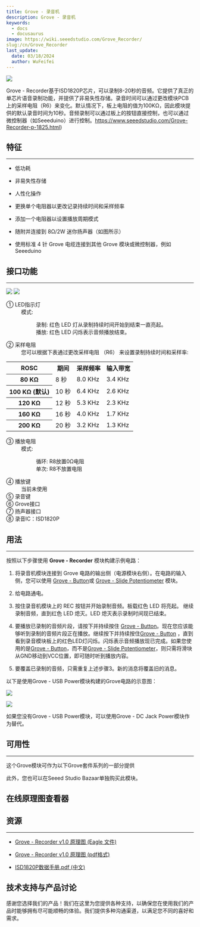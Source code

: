 ```yaml
---
title: Grove - 录音机
description: Grove - 录音机
keywords:
  - docs
  - docusaurus
image: https://wiki.seeedstudio.com/Grove_Recorder/
slug:/cn/Grove_Recorder
last_update:
  date: 03/18/2024
  author: WuFeifei
---
```


![](https://files.seeedstudio.com/wiki/Grove_Recorder/img/Grove-Recoder.jpg)

Grove - Recorder基于ISD1820P芯片，可以录制8-20秒的音频。它提供了真正的单芯片语音录制功能，并提供了非易失性存储。录音时间可以通过更改模块PCB上的采样电阻（R6）来变化。默认情况下，板上电阻的值为100KΩ，因此模块提供的默认录音时间为10秒。音频录制可以通过板上的按钮直接控制，也可以通过微控制器（如Seeeduino）进行控制。https://www.seeedstudio.com/Grove-Recorder-p-1825.html)

## 特征

---

* 低功耗

* 非易失性存储

* 人性化操作

* 更换单个电阻器以更改记录持续时间和采样频率

* 添加一个电阻器以设置播放周期模式

* 随附并连接到 8Ω/2W 迷你扬声器（如图所示）
* 使用标准 4 针 Grove 电缆连接到其他 Grove 模块或微控制器，例如 Seeeduino

## 接口功能

---
![](https://files.seeedstudio.com/wiki/Grove_Recorder/img/Recorder_Bottom1.jpg)
![](https://files.seeedstudio.com/wiki/Grove_Recorder/img/Recorder_Top1.jpg)

<dl><dt>① LED指示灯
</dt><dd>模式:
<dl><dd>录制: 红色 LED 灯从录制持续时间开始到结束一直亮起。
</dd><dd>播放: 红色 LED 闪烁表示音频播放结束。
</dd></dl>
</dd></dl>
<dl><dt>② 采样电阻
</dt><dd>您可以根据下表通过更改采样电阻 （R6） 来设置录制持续时间和采样率:
</dd></dl>
<table  cellspacing="0" width="50%">
<tr>
<th scope="col"> ROSC
</th>
<th scope="col"> 期间
</th>
<th scope="col"> 采样频率
</th>
<th scope="col"> 输入带宽
</th></tr>
<tr>
<th scope="row"> 80 KΩ
</th>
<td> 8 秒
</td>
<td> 8.0 KHz
</td>
<td> 3.4 KHz
</td></tr>
<tr>
<th scope="row"> 100 KΩ (默认)
</th>
<td> 10 秒
</td>
<td> 6.4 KHz
</td>
<td> 2.6 KHz
</td></tr>
<tr>
<th scope="row"> 120 KΩ
</th>
<td> 12 秒
</td>
<td> 5.3 KHz
</td>
<td> 2.3 KHz
</td></tr>
<tr>
<th scope="row"> 160 KΩ
</th>
<td> 16 秒
</td>
<td> 4.0 KHz
</td>
<td> 1.7 KHz
</td></tr>
<tr>
<th scope="row"> 200 KΩ
</th>
<td> 20 秒
</td>
<td> 3.2 KHz
</td>
<td> 1.3 KHz
</td></tr>
</table>
<dl><dt>③ 播放电阻
</dt><dd>模式:
<dl><dd>循环: R8放置0Ω电阻
</dd><dd>单次: R8不放置电阻
</dd></dl>
</dd></dl>
<dl><dt>④ 播放键
</dt><dd>当前未使用
</dd><dt>⑤ 录音键
</dt><dt>⑥ Grove接口
</dt><dt>⑦ 扬声器接口
</dt><dt>⑧ 录音IC：ISD1820P
</dt></dl>


## 用法

---
按照以下步骤使用 **Grove - Recorder** 模块构建示例电路：

1. 将录音机模块连接到 Grove 电路的输出侧（电源模块右侧）。在电路的输入侧，您可以使用 [Grove - Button](/Grove-Button "Grove - Button")或 [Grove - Slide Potentiometer](/Grove-Slide_Potentiometer "Grove - Slide Potentiometer") 模块。
2. 给电路通电。

3. 按住录音机模块上的 REC 按钮并开始录制音频。板载红色 LED 将亮起。 继续录制音频，直到红色 LED 熄灭。LED 熄灭表示录制时间现已结束。

4. 要播放已录制的音频片段，请按下并持续按住 [Grove - Button](/Grove-Button "Grove - Button")。现在您应该能够听到录制的音频片段正在播放。继续按下并持续按住[Grove - Button](/Grove-Button "Grove - Button") ，直到看到录音模块板上的红色LED灯闪烁。闪烁表示音频播放现已完成。如果您使用的是[Grove - Button](/Grove-Button "Grove - Button")，而不是[Grove - Slide Potentiometer](/Grove-Slide_Potentiometer "Grove - Slide Potentiometer")，则只需将滑块从GND移动到VCC位置，即可随时听到播放内容。

5. 要覆盖已录制的音频，只需重复上述步骤3。新的消息将覆盖旧的消息。

以下是使用Grove - USB Power模块构建的Grove电路的示意图：

![](https://files.seeedstudio.com/wiki/Grove_Recorder/img/REC_Grove-Recoder.JPG)

![](https://files.seeedstudio.com/wiki/Grove_Recorder/img/Play_Grove-Recoder.JPG)

如果您没有Grove - USB Power模块，可以使用Grove - DC Jack Power模块作为替代。

## 可用性

---
这个Grove模块可作为以下Grove套件系列的一部分提供

<!-- * [Grove Mixer Pack V2](/Grove-Mixer_Pack_V2 "GROVE MIXER PACK V2") -->

此外，您也可以在Seeed Studio Bazaar单独购买此模块。

## 在线原理图查看器

<div className="altium-ecad-viewer" data-project-src="https://files.seeedstudio.com/wiki/Grove_Recorder/res/Grove-Recorder_v1.0.zip" style={{borderRadius: '0px 0px 4px 4px', height: 500, borderStyle: 'solid', borderWidth: 1, borderColor: 'rgb(241, 241, 241)', overflow: 'hidden', maxWidth: 1280, maxHeight: 700, boxSizing: 'border-box'}}>
</div>

## 资源

---

* [Grove - Recorder v1.0 原理图 (Eagle 文件)](https://files.seeedstudio.com/wiki/Grove_Recorder/res/Grove-Recorder_v1.0.zip)

* [Grove - Recorder v1.0 原理图 (pdf格式)](https://files.seeedstudio.com/wiki/Grove_Recorder/res/Grove-Recorder_v1.0.pdf)

* [ISD1820P数据手册.pdf (中文)](https://files.seeedstudio.com/wiki/Grove_Recorder/res/ISD1820P.pdf)

## 技术支持与产品讨论

感谢您选择我们的产品！我们在这里为您提供各种支持，以确保您在使用我们的产品时能够拥有尽可能顺畅的体验。我们提供多种沟通渠道，以满足您不同的喜好和需求。

<div class="button_tech_support_container">
<a href="https://forum.seeedstudio.com/" class="button_forum"></a> 
<a href="https://www.seeedstudio.com/contacts" class="button_email"></a>
</div>

<div class="button_tech_support_container">
<a href="https://discord.gg/eWkprNDMU7" class="button_discord"></a> 
<a href="https://github.com/Seeed-Studio/wiki-documents/discussions/69" class="button_discussion"></a>
</div>
